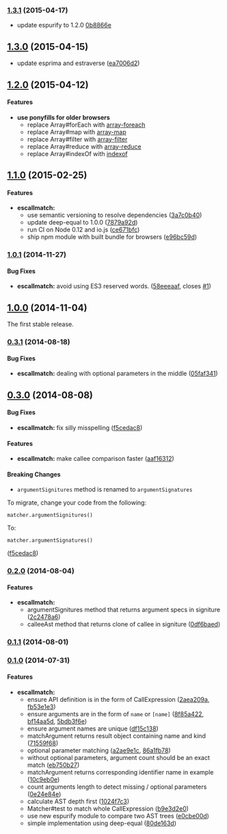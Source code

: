 ### [1.3.1](https://github.com/twada/escallmatch/releases/tag/v1.3.1) (2015-04-17)


* update espurify to 1.2.0 [0b8866e](https://github.com/twada/escallmatch/commit/0b8866e7f06a0c4e7e7073bc29a4ec3a77c08805)


## [1.3.0](https://github.com/twada/escallmatch/releases/tag/v1.3.0) (2015-04-15)


* update esprima and estraverse ([ea7006d2](https://github.com/twada/escallmatch/commit/ea7006d22e289fa659684203e94badbfedd150b0))


## [1.2.0](https://github.com/twada/escallmatch/releases/tag/v1.2.0) (2015-04-12)


#### Features
	
* **use ponyfills for older browsers**
  * replace Array#forEach with [array-foreach](https://www.npmjs.org/package/array-foreach)
  * replace Array#map with [array-map](https://www.npmjs.org/package/array-map)
  * replace Array#filter with [array-filter](https://www.npmjs.org/package/array-filter)
  * replace Array#reduce with [array-reduce](https://www.npmjs.org/package/array-reduce)
  * replace Array#indexOf with [indexof](https://www.npmjs.org/package/indexof)


## [1.1.0](https://github.com/twada/escallmatch/releases/tag/v1.1.0) (2015-02-25)


#### Features

* **escallmatch:**
  * use semantic versioning to resolve dependencies ([3a7c0b40](https://github.com/twada/escallmatch/commit/3a7c0b4009fc1f9934d2f4037f621960f8d01d08))
  * update deep-equal to 1.0.0 ([7879a92d](https://github.com/twada/escallmatch/commit/7879a92d918587c79c24c283eb53e90f77fb926a))
  * run CI on Node 0.12 and io.js ([ce671bfc](https://github.com/twada/escallmatch/commit/ce671bfc0eb119e7bd6538f3d1b3cb131d5c84ac))
  * ship npm module with built bundle for browsers ([e96bc59d](https://github.com/twada/escallmatch/commit/e96bc59df2fb4b86506cc8678d5764ffa64c9ccf))


### [1.0.1](https://github.com/twada/escallmatch/releases/tag/v1.0.1) (2014-11-27)


#### Bug Fixes

* **escallmatch:** avoid using ES3 reserved words. ([58eeeaaf](https://github.com/twada/escallmatch/commit/58eeeaaf7a8381269a4c1c6bf434a6d70708b0d0), closes [#1](https://github.com/twada/escallmatch/issues/1))


## [1.0.0](https://github.com/twada/escallmatch/releases/tag/v1.0.0) (2014-11-04)


The first stable release.


### [0.3.1](https://github.com/twada/escallmatch/releases/tag/v0.3.1) (2014-08-18)


#### Bug Fixes

* **escallmatch:** dealing with optional parameters in the middle ([05faf341](https://github.com/twada/escallmatch/commit/05faf34123b6b05ac9859a46779c749e33493ad8))


## [0.3.0](https://github.com/twada/escallmatch/releases/tag/v0.3.0) (2014-08-08)


#### Bug Fixes

* **escallmatch:** fix silly misspelling ([f5cedac8](https://github.com/twada/escallmatch/commit/f5cedac849717f714f7e1162c28068f518b46532))


#### Features

* **escallmatch:** make callee comparison faster ([aaf16312](https://github.com/twada/escallmatch/commit/aaf16312f45813b2ff8b089f5a1e926098dccfbe))


#### Breaking Changes

* `argumentSignitures` method is renamed to `argumentSignatures`

To migrate, change your code from the following:

`matcher.argumentSignitures()`

To:

`matcher.argumentSignatures()`

 ([f5cedac8](https://github.com/twada/escallmatch/commit/f5cedac849717f714f7e1162c28068f518b46532))


### [0.2.0](https://github.com/twada/escallmatch/releases/tag/v0.2.0) (2014-08-04)


#### Features

* **escallmatch:**
  * argumentSignitures method that returns argument specs in signiture ([2c2478a6](https://github.com/twada/escallmatch/commit/2c2478a6262743ce71f52cf01c82302e1f789d4e))
  * calleeAst method that returns clone of callee in signiture ([0df6baed](https://github.com/twada/escallmatch/commit/0df6baed4510aaf22df3084559722e4cce36e13a))


### [0.1.1](https://github.com/twada/escallmatch/releases/tag/v0.1.1) (2014-08-01)


### [0.1.0](https://github.com/twada/escallmatch/releases/tag/v0.1.0) (2014-07-31)


#### Features

* **escallmatch:**
  * ensure API definition is in the form of CallExpression ([2aea209a](https://github.com/twada/escallmatch/commit/2aea209ad5ff00d2da174218dbaa3bf23e3ae46b), [fb53e1e3](https://github.com/twada/escallmatch/commit/fb53e1e355a44275d510657b087d06f2dcdfea60))
  * ensure arguments are in the form of `name` or `[name]` ([8f85a422](https://github.com/twada/escallmatch/commit/8f85a422b2672e6ede9433d71692df907c2b10de), [bf14aa5d](https://github.com/twada/escallmatch/commit/bf14aa5d8126ae25a3298443e775194adb772380), [5bdb3f6e](https://github.com/twada/escallmatch/commit/5bdb3f6e1089a1a23ad985f7136933930256a568))
  * ensure argument names are unique ([df15c138](https://github.com/twada/escallmatch/commit/df15c1380793a15703a9b04a3f830b0fd2f5b0bf))
  * matchArgument returns result object containing name and kind ([71559f68](https://github.com/twada/escallmatch/commit/71559f682ee3832c7c413ad06826bf39934b0114))
  * optional parameter matching ([a2ae9e1c](https://github.com/twada/escallmatch/commit/a2ae9e1ca4a41ca12724367448fdaf26126da1dc), [86a1fb78](https://github.com/twada/escallmatch/commit/86a1fb786a2856f431947f6ed1ce69652e2c0fa0))
  * without optional parameters, argument count should be an exact match ([eb750b27](https://github.com/twada/escallmatch/commit/eb750b2781d2bf73e6c42bb80fe8cfb40cc870f6))
  * matchArgument returns corresponding identifier name in example ([10c9eb0e](https://github.com/twada/escallmatch/commit/10c9eb0e129ad4e35c6b3c73c7549a9df41b7dce))
  * count arguments length to detect missing / optional parameters ([0e24e84e](https://github.com/twada/escallmatch/commit/0e24e84ebf3eeb052d0530e6e60aba50eb13243e))
  * calculate AST depth first ([1024f7c3](https://github.com/twada/escallmatch/commit/1024f7c351bf52cf669447e7364498bfae92fe41))
  * Matcher#test to match whole CallExpression ([b9e3d2e0](https://github.com/twada/escallmatch/commit/b9e3d2e016f3aa5f5547a4e639a2a69869c80bc4))
  * use new espurify module to compare two AST trees ([e0cbe00d](https://github.com/twada/escallmatch/commit/e0cbe00d26b6bbe52c6d6234b707e83eca8c6877))
  * simple implementation using deep-equal ([80de163d](https://github.com/twada/escallmatch/commit/80de163db857f364a6f5fcfc6321cb84f114b0f0))
